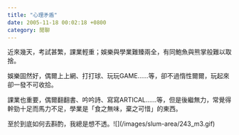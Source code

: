 ```yaml
---
title: "心理矛盾"
date: 2005-11-18 00:02:18 +0800
category: 閒聊
---
```

<p>近來幾天，考試甚繁，課業輕重；娛樂與學業難臻兩全，有同鮑魚與熊掌般難以取捨。</p><p>娛樂固然好，偶爾上上網、打打球、玩玩GAME......等，卻不過惰性爾爾，玩起來卻一發不可收拾。</p><p>課業也重要，偶爾翻翻書、吟吟詩、寫寫ARTICAL......等，但是後繼無力，常覺得幹勁十足而馬力不足，學業是「食之無味，棄之可惜」的東西。</p><p>至於到底如何去斟酌，我總是想不透。![](/images/slum-area/243_m3.gif)</p>
